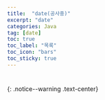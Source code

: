 ```yaml
---
title:  "date(공사중)"
excerpt: "date"
categories: Java
tag: [date]
toc: true
toc_label: "목록"
toc_icon: "bars"
toc_sticky: true
---
```


# 
{: .notice--warning .text-center}

```java

```
